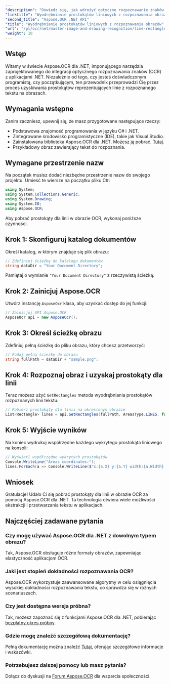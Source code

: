 ```yaml
---
"description": "Dowiedz się, jak wdrożyć optyczne rozpoznawanie znaków (OCR) w aplikacjach .NET za pomocą Aspose.OCR. Ten kompleksowy przewodnik przeprowadzi Cię przez proces wyodrębniania prostokątów z rozpoznanych linii."
"linktitle": "Wyodrębnianie prostokątów liniowych z rozpoznawania obrazów"
"second_title": "Aspose.OCR .NET API"
"title": "Wyodrębnianie prostokątów liniowych z rozpoznawania obrazów"
"url": "/pl/ocr/net/master-image-and-drawing-recognition/line-rectangles-from-images-recognition/"
"weight": 10
---
```


## Wstęp

Witamy w świecie Aspose.OCR dla .NET, imponującego narzędzia zaprojektowanego do integracji optycznego rozpoznawania znaków (OCR) z aplikacjami .NET. Niezależnie od tego, czy jesteś doświadczonym programistą, czy początkującym, ten przewodnik przeprowadzi Cię przez proces uzyskiwania prostokątów reprezentujących linie z rozpoznanego tekstu na obrazach.

## Wymagania wstępne

Zanim zaczniesz, upewnij się, że masz przygotowane następujące rzeczy:

- Podstawowa znajomość programowania w języku C# i .NET.
- Zintegrowane środowisko programistyczne (IDE), takie jak Visual Studio.
- Zainstalowana biblioteka Aspose.OCR dla .NET. Możesz ją pobrać. [Tutaj](https://releases.aspose.com/ocr/net/).
- Przykładowy obraz zawierający tekst do rozpoznania.

## Wymagane przestrzenie nazw

Na początek musisz dodać niezbędne przestrzenie nazw do swojego projektu. Umieść te wiersze na początku pliku C#:

```csharp
using System;
using System.Collections.Generic;
using System.Drawing;
using System.IO;
using Aspose.OCR;
```

Aby pobrać prostokąty dla linii w obrazie OCR, wykonaj poniższe czynności.

## Krok 1: Skonfiguruj katalog dokumentów

Określ katalog, w którym znajduje się plik obrazu:

```csharp
// Zdefiniuj ścieżkę do katalogu dokumentów
string dataDir = "Your Document Directory";
```

Pamiętaj o wymianie `"Your Document Directory"` z rzeczywistą ścieżką.

## Krok 2: Zainicjuj Aspose.OCR

Utwórz instancję `AsposeOcr` klasa, aby uzyskać dostęp do jej funkcji:

```csharp
// Zainicjuj API Aspose.OCR
AsposeOcr api = new AsposeOcr();
```

## Krok 3: Określ ścieżkę obrazu

Zdefiniuj pełną ścieżkę do pliku obrazu, który chcesz przetworzyć:

```csharp
// Podaj pełną ścieżkę do obrazu
string fullPath = dataDir + "sample.png";
```

## Krok 4: Rozpoznaj obraz i uzyskaj prostokąty dla linii

Teraz możesz użyć `GetRectangles` metoda wyodrębniania prostokątów rozpoznanych linii tekstu:

```csharp
// Pobierz prostokąty dla linii na określonym obrazie
List<Rectangle> lines = api.GetRectangles(fullPath, AreasType.LINES, false);
```

## Krok 5: Wyjście wyników

Na koniec wydrukuj współrzędne każdego wykrytego prostokąta liniowego na konsoli:

```csharp
// Wyświetl współrzędne wykrytych prostokątów
Console.WriteLine("Areas coordinates:");
lines.ForEach(a => Console.WriteLine($"x:{a.X} y:{a.Y} width:{a.Width} height:{a.Height}"));
```

## Wniosek

Gratulacje! Udało Ci się pobrać prostokąty dla linii w obrazie OCR za pomocą Aspose.OCR dla .NET. Ta technologia otwiera wiele możliwości ekstrakcji i przetwarzania tekstu w aplikacjach.

## Najczęściej zadawane pytania

### Czy mogę używać Aspose.OCR dla .NET z dowolnym typem obrazu?

Tak, Aspose.OCR obsługuje różne formaty obrazów, zapewniając elastyczność aplikacjom OCR.

### Jaki jest stopień dokładności rozpoznawania OCR?

Aspose.OCR wykorzystuje zaawansowane algorytmy w celu osiągnięcia wysokiej dokładności rozpoznawania tekstu, co sprawdza się w różnych scenariuszach.

### Czy jest dostępna wersja próbna?

Tak, możesz zapoznać się z funkcjami Aspose.OCR dla .NET, pobierając [bezpłatny okres próbny](https://releases.aspose.com/).

### Gdzie mogę znaleźć szczegółową dokumentację?

Pełną dokumentację można znaleźć [Tutaj](https://reference.aspose.com/ocr/net/), oferując szczegółowe informacje i wskazówki.

### Potrzebujesz dalszej pomocy lub masz pytania?

Dołącz do dyskusji na [Forum Aspose.OCR](https://forum.aspose.com/c/ocr/16) dla wsparcia społeczności.